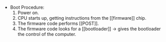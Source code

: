 - Boot Procedure:
	1. Power on.
	2. CPU starts up, getting instructions from the [[firmware]] chip.
	3. The firmware code performs [[POST]].
	4. The firmware code looks for a [[bootloader]] -> gives the bootloader the control of the computer.
